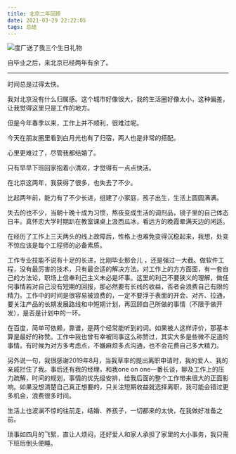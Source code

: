 ```yaml
---
title: 北京二年回顾
date: 2021-03-29 22:22:05
tags: 总结
---
```


![度厂送了我三个生日礼物](https://foreti.me/imgplace/2021/2021-04-01_image-20210401221418612-fb543a.png)

自毕业之后，来北京已经两年有余了。

<!-- more -->

---

时间总是过得太快。

我对北京没有什么归属感。这个城市好像很大，我的生活圈好像太小，这种偏差，让我觉得这里只是工作的地方。



但是今年春季以来，工作上并不顺利，很难过呢。

今天在朋友圈里看到白月光也有了归宿，两人也是非常的搭配。

心里更难过了，尽管我都结婚了。

只有早早下班回家抱着小清欢，才觉得有一点点快活。



在北京这两年，我获得了很多，也失去了不少。

比起两年前，能力有了不少长进，组建了小家庭，孩子出生，生活上圆圆满满。

失去的也不少，当朝十晚十成为习惯，熬夜变成生活的调剂品，镜子里的自己体态日丰。真怀恋大学时期趴在教室课桌上汲西瓜冰，看远方的晚霞晕满天边的闲适。



在经历了工作上三天两头的线上故障后，性格上也难免变得沉稳起来，我想，处变不惊应该是每个工程师的必备素质。

工作专业技能不说有十足的长进，比刚毕业那会儿 ，还是强过一大截。做软件工程，没有最厉害的技术，只有最合适的解决方法。对工作上的方方面面，有一套自己的方法论，职场上信奉利己主义未必是坏事。这里的利己不要狭义的理解，做任何事情若对自己没有短期的回报，那必然要有长线的收益，否者会浪费自己有限的精力。工作中的时间是很容易被浪费的，一定不要浮于表面的开会、对齐、拉通，要关注产品的长期发展路线和中短期计划，再回顾自己所做的事情（不限于做开发），是否是计划中的一环。

在百度，简单可依赖，靠谱，是两个经常能听到的词。如果被人这样评价，那基本算是最好的称赞。工作中我也曾有幸被同事这么称赞过，其实大多是些微不足道的事情。有时候为对方多考虑点，不嫌麻烦多点沟通，也不会花费自己多大精力。

另外说一句，我很感谢2019年8月，当我草率的提出离职申请时，我的爱人、我的亲戚拦住了我。事后还有我的经理，和我one on one一番长谈，聊及工作上的压力疏解，时间的规划，事情的优先级安排，给我后面的整个工作带来很大的正面影响。如果没想清楚自己真正想要的，只关注短期收益就选择离职，我可能会错过更多机会，浪费很多时间。



生活上也波澜不惊的往前走，结婚、养孩子，一切都来的太快，在我做好准备之前。

琐事如四月的飞絮，直让人烦闷，还好爱人和家人承担了家里的大小事务，我只需下班后倒头便睡。

